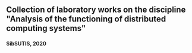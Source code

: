 ## Collection of laboratory works on the discipline "Analysis of the functioning of distributed computing systems"

#### SibSUTIS, 2020
